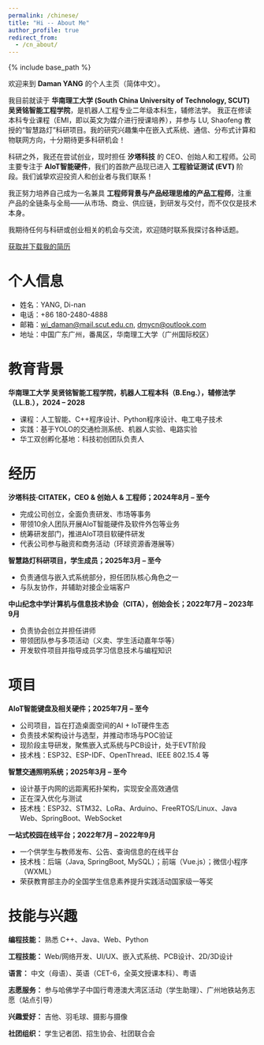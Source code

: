 ```yaml
---
permalink: /chinese/
title: "Hi -- About Me"
author_profile: true
redirect_from: 
  - /cn_about/
---
```


{% include base_path %}

欢迎来到 **Daman YANG** 的个人主页（简体中文）。

我目前就读于 **华南理工大学 (South China University of Technology, SCUT)** **吴贤铭智能工程学院**，是机器人工程专业二年级本科生，辅修法学。
我正在修读本科专业课程（EMI，即以英文为媒介进行授课培养），并参与 LU, Shaofeng 教授的“智慧路灯”科研项目。我的研究兴趣集中在嵌入式系统、通信、分布式计算和物联网方向，十分期待更多科研机会！

科研之外，我还在尝试创业，现时担任 **汐塔科技** 的 CEO、创始人和工程师。公司主要专注于 **AIoT智能硬件**，我们的首款产品现已进入 **工程验证测试 (EVT)** 阶段。我们诚挚欢迎投资人和创业者与我们联系！

我正努力培养自己成为一名兼具 **工程师背景与产品经理思维的产品工程师**，注重产品的全链条与全局——从市场、商业、供应链，到研发与交付，而不仅仅是技术本身。

我期待任何与科研或创业相关的机会与交流，欢迎随时联系我探讨各种话题。

[获取并下载我的简历](/files/Daman-YDN-CV-Oct_2_2025.pdf)

# 个人信息

* 姓名：YANG, Di-nan
* 电话：+86 180-2480-4888
* 邮箱：[wi_daman@mail.scut.edu.cn](mailto:wi_daman@mail.scut.edu.cn), [dmycn@outlook.com](mailto:dmycn@outlook.com)
* 地址：中国广东广州，番禺区，华南理工大学（广州国际校区）

# 教育背景

**华南理工大学 吴贤铭智能工程学院，机器人工程本科（B.Eng.），辅修法学（LL.B.），2024 – 2028**

* 课程：人工智能、C++程序设计、Python程序设计、电工电子技术
* 实践：基于YOLO的交通检测系统、机器人实验、电路实验
* 华工双创孵化基地：科技初创团队负责人

# 经历

**汐塔科技·CITATEK，CEO & 创始人 & 工程师；2024年8月 – 至今**

* 完成公司创立，全面负责研发、市场等事务
* 带领10余人团队开展AIoT智能硬件及软件外包等业务
* 统筹研发部门，推进AIoT项目软硬件研发
* 代表公司参与融资和商务活动（环球资源香港展等）

**智慧路灯科研项目，学生成员；2025年3月 – 至今**

* 负责通信与嵌入式系统部分，担任团队核心角色之一
* 与队友协作，并辅助对接企业端客户

**中山纪念中学计算机与信息技术协会（CITA），创始会长；2022年7月 – 2023年9月**

* 负责协会创立并担任讲师
* 带领团队参与多项活动（义卖、学生活动嘉年华等）
* 开发软件项目并指导成员学习信息技术与编程知识

# 项目

**AIoT智能键盘及相关硬件；2025年7月 – 至今**

* 公司项目，旨在打造桌面空间的AI + IoT硬件生态
* 负责技术架构设计与选型，并推动市场与POC验证
* 现阶段主导研发，聚焦嵌入式系统与PCB设计，处于EVT阶段
* 技术栈：ESP32、ESP-IDF、OpenThread、IEEE 802.15.4 等

**智慧交通照明系统；2025年3月 – 至今**

* 设计基于内网的远距离拓扑架构，实现安全高效通信
* 正在深入优化与测试
* 技术栈：ESP32、STM32、LoRa、Arduino、FreeRTOS/Linux、Java Web、SpringBoot、WebSocket

**一站式校园在线平台；2022年7月 – 2022年9月**

* 一个供学生与教师发布、公告、查询信息的在线平台
* 技术栈：后端（Java, SpringBoot, MySQL）；前端（Vue.js）；微信小程序（WXML）
* 荣获教育部主办的全国学生信息素养提升实践活动国家级一等奖

# 技能与兴趣

**编程技能：** 熟悉 C++、Java、Web、Python

**工程技能：** Web/网络开发、UI/UX、嵌入式系统、PCB设计、2D/3D设计

**语言：** 中文（母语）、英语（CET-6，全英文授课本科）、粤语

**志愿服务：** 参与哈佛学子中国行粤港澳大湾区活动（学生助理）、广州地铁站务志愿（站点引导）

**兴趣爱好：** 吉他、羽毛球、摄影与摄像

**社团组织：** 学生记者团、招生协会、社团联合会
